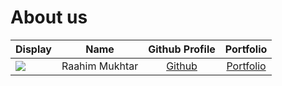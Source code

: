 # About us

Display |      Name      | Github Profile | Portfolio 
--------|:--------------:|:--------------:|:---------:
![](https://via.placeholder.com/100.png?text=Photo) | Raahim Mukhtar | [Github](https://github.com/mukhtarcal) | [Portfolio](docs/team/johndoe.md)

